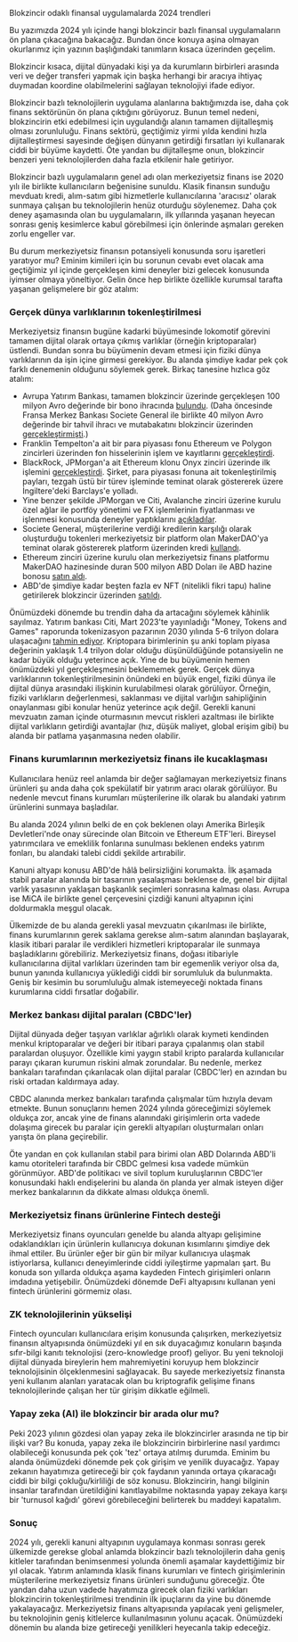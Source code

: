 Blokzincir odaklı finansal uygulamalarda 2024 trendleri

Bu yazımızda 2024 yılı içinde hangi blokzincir bazlı finansal uygulamaların ön plana çıkacağına bakacağız. Bundan önce konuya aşina olmayan okurlarımız için yazının başlığındaki tanımların kısaca üzerinden geçelim. 

Blokzincir kısaca, dijital dünyadaki kişi ya da kurumların birbirleri arasında veri ve değer transferi yapmak için başka herhangi bir aracıya ihtiyaç duymadan koordine olabilmelerini sağlayan teknolojiyi ifade ediyor. 

Blokzincir bazlı teknolojilerin uygulama alanlarına baktığımızda ise, daha çok finans sektörünün ön plana çıktığını görüyoruz. Bunun temel nedeni, blokzincirin etki edebilmesi için uygulandığı alanın tamamen dijitalleşmiş olması zorunluluğu. Finans sektörü, geçtiğimiz yirmi yılda kendini hızla dijitalleştirmesi sayesinde değişen dünyanın getirdiği fırsatları iyi kullanarak ciddi bir büyüme kaydetti. Öte yandan bu dijitalleşme onun, blokzincir benzeri yeni teknolojilerden daha fazla etkilenir hale getiriyor. 

Blokzincir bazlı uygulamaların genel adı olan merkeziyetsiz finans ise 2020 yılı ile birlikte kullanıcıların beğenisine sunuldu. Klasik finansın sunduğu mevduatı kredi, alım-satım gibi hizmetlerle kullanıcılarına 'aracısız' olarak sunmaya çalışan bu teknolojilerin henüz oturduğu söylenemez. Daha çok deney aşamasında olan bu uygulamaların, ilk yıllarında yaşanan heyecan sonrası geniş kesimlerce kabul görebilmesi için önlerinde aşmaları gereken zorlu engeller var. 

Bu durum merkeziyetsiz finansın potansiyeli konusunda soru işaretleri yaratıyor mu? Eminim kimileri için bu sorunun cevabı evet olacak ama geçtiğimiz yıl içinde gerçekleşen kimi deneyler bizi gelecek konusunda iyimser olmaya yöneltiyor. Gelin önce hep birlikte özellikle kurumsal tarafta yaşanan gelişmelere bir göz atalım: 

### Gerçek dünya varlıklarının tokenleştirilmesi
Merkeziyetsiz finansın bugüne kadarki büyümesinde lokomotif görevini tamamen dijital olarak ortaya çıkmış varlıklar (örneğin kriptoparalar) üstlendi. Bundan sonra bu büyümenin devam etmesi için fiziki dünya varlıklarının da işin içine girmesi gerekiyor. Bu alanda şimdiye kadar pek çok farklı denemenin olduğunu söylemek gerek. Birkaç tanesine hızlıca göz atalım: 

- Avrupa Yatırım Bankası, tamamen blokzincir üzerinde gerçekleşen 100 milyon Avro değerinde bir bono ihracında [bulundu](https://news.bloomberglaw.com/banking-law/eu-investment-arm-offers-two-year-notes-in-debut-blockchain-deal). (Daha öncesinde Fransa Merkez Bankası Societe General ile birlikte 40 milyon Avro değerinde bir tahvil ihracı ve mutabakatını blokzincir üzerinden [gerçekleştirmişti](https://www.ledgerinsights.com/banque-de-france-tests-digital-euro-cbdc-bonds-societe-generale/).)
- Franklin Tempelton'a ait bir para piyasası fonu Ethereum ve Polygon zincirleri üzerinden fon hisselerinin işlem ve kayıtlarını [gerçekleştirdi](https://www.franklintempleton.com/press-releases/news-room/2023/franklin-templeton-money-market-fund-launches-on-polygon-blockchain).
- BlackRock, JPMorgan'a ait Ethereum klonu Onyx zinciri üzerinde ilk işlemini [gerçekleştirdi](https://www.forbes.com/sites/digital-assets/2023/10/17/blackrock-and-jpmorgan-are-quietly-are-quietly-laying-the-groundwork-for-the-next-bitcoin-ethereum-xrp-and-crypto-price-bull-run/). Şirket, para piyasası fonuna ait tokenleştirilmiş payları, tezgah üstü bir türev işleminde teminat olarak göstererek üzere İngiltere'deki Barclays'e yolladı. 
- Yine benzer şekilde JPMorgan ve Citi, Avalanche zinciri üzerine kurulu özel ağlar ile portföy yönetimi ve FX işlemlerinin fiyatlanması ve işlenmesi konusunda deneyler yaptıklarını [açıkladılar](https://thedefiant.io/jp-morgan-s-onyx-teams-up-with-avalanche-to-automate-portfolio-management). 
- Societe General, müşterilerine verdiği kredilerin karşılığı olarak oluşturduğu tokenleri merkeziyetsiz bir platform olan MakerDAO'ya teminat olarak göstererek platform üzerinden kredi [kullandı](https://www.sgforge.com/refinancing-dai-stablecoin-defi-makerdao/).
- Ethereum zinciri üzerine kurulu olan merkeziyetsiz finans platformu MakerDAO hazinesinde duran 500 milyon ABD Doları ile ABD hazine bonosu [satın aldı](https://www.coindesk.com/business/2022/10/06/stablecoin-issuer-makerdao-allocates-500m-for-treasuries-corporate-bond-investment/). 
- ABD'de şimdiye kadar beşten fazla ev NFT (nitelikli fikri tapu) haline getirilerek blokzincir üzerinden [satıldı](https://nftnow.com/news/roofstock-onchain-origin-story-sell-third-property-via-nft-marketplace/).

Önümüzdeki dönemde bu trendin daha da artacağını söylemek kâhinlik sayılmaz. Yatırım bankası Citi, Mart 2023'te yayınladığı "Money, Tokens and Games" raporunda tokenizasyon pazarının 2030 yılında 5-6 trilyon dolara ulaşacağını [tahmin ediyor](https://ir.citi.com/gps/MG9DEWhoYvQJVWLM9Kr3%2BZmqjoztKJcyNHr83F9Wug2pzAGHPQKfp23RAMrkNts%2FJitXoTNqufOvegUjjXh0IA%3D%3D). Kriptopara birimlerinin şu anki toplam piyasa değerinin yaklaşık 1.4 trilyon dolar olduğu düşünüldüğünde potansiyelin ne kadar büyük olduğu yeterince açık. Yine de bu büyümenin hemen önümüzdeki yıl gerçekleşmesini beklememek gerek. Gerçek dünya varlıklarının tokenleştirilmesinin önündeki en büyük engel, fiziki dünya ile dijital dünya arasındaki ilişkinin kurulabilmesi olarak görülüyor. Örneğin, fiziki varlıkların değerlenmesi, saklanması ve dijital varlığın sahipliğinin onaylanması gibi konular henüz yeterince açık değil. Gerekli kanuni mevzuatın zaman içinde oturmasının mevcut riskleri azaltması ile birlikte dijital varlıkların getirdiği avantajlar (hız, düşük maliyet, global erişim gibi) bu alanda bir patlama yaşanmasına neden olabilir.

### Finans kurumlarının merkeziyetsiz finans ile kucaklaşması
Kullanıcılara henüz reel anlamda bir değer sağlamayan merkeziyetsiz finans ürünleri şu anda daha çok spekülatif bir yatırım aracı olarak görülüyor. Bu nedenle mevcut finans kurumları müşterilerine ilk olarak bu alandaki yatırım ürünlerini sunmaya başladılar. 

Bu alanda 2024 yılının belki de en çok beklenen olayı  Amerika Birleşik Devletleri'nde onay sürecinde olan Bitcoin ve Ethereum ETF'leri. Bireysel yatırımcılara ve emeklilik fonlarına sunulması beklenen endeks yatırım fonları, bu alandaki talebi ciddi şekilde artırabilir. 

Kanuni altyapı konusu ABD'de hâlâ belirsizliğini korumakta. İlk aşamada stabil paralar alanında bir tasarının yasalaşması beklense de, genel bir dijital varlık yasasının yaklaşan başkanlık seçimleri sonrasına kalması olası. Avrupa ise MiCA ile birlikte genel çerçevesini çizdiği kanuni altyapının içini doldurmakla meşgul olacak. 

Ülkemizde de bu alanda gerekli yasal mevzuatın çıkarılması ile birlikte, finans kurumlarının gerek saklama gerekse alım-satım alanından başlayarak, klasik itibari paralar ile verdikleri hizmetleri kriptoparalar ile sunmaya başladıklarını görebiliriz. Merkeziyetsiz finans, doğası itibariyle kullanıcılarına dijital varlıkları üzerinden tam bir egemenlik veriyor olsa da, bunun yanında kullanıcıya yüklediği ciddi bir sorumluluk da bulunmakta. Geniş bir kesimin bu sorumluluğu almak istemeyeceği noktada finans kurumlarına ciddi fırsatlar doğabilir. 

### Merkez bankası dijital paraları (CBDC'ler)
Dijital dünyada değer taşıyan varlıklar ağırlıklı olarak kıymeti kendinden menkul kriptoparalar ve değeri bir itibari paraya çıpalanmış olan stabil paralardan oluşuyor. Özellikle kimi yaygın stabil kripto paralarda kullanıcılar parayı çıkaran kurumun riskini almak zorundalar. Bu nedenle, merkez bankaları tarafından çıkarılacak olan dijital paralar (CBDC'ler) en azından bu riski ortadan kaldırmaya aday. 

CBDC alanında merkez bankaları tarafında çalışmalar tüm hızıyla devam etmekte. Bunun sonuçlarını hemen 2024 yılında göreceğimizi söylemek oldukça zor, ancak yine de finans alanındaki girişimlerin orta vadede dolaşıma girecek bu paralar için gerekli altyapıları oluşturmaları onları yarışta ön plana geçirebilir. 

Öte yandan en çok kullanılan stabil para birimi olan ABD Dolarında  ABD'li kamu otoriteleri tarafında bir CBDC gelmesi kısa vadede mümkün görünmüyor. ABD'de politikacı ve sivil toplum kuruluşlarının CBDC'ler konusundaki haklı endişelerini bu alanda ön planda yer almak isteyen diğer merkez bankalarının da dikkate alması oldukça önemli. 

### Merkeziyetsiz finans ürünlerine Fintech desteği
Merkeziyetsiz finans oyuncuları genelde bu alanda altyapı gelişimine odaklandıkları için ürünlerin kullanıcıya dokunan kısımlarını şimdiye dek ihmal ettiler. Bu ürünler eğer bir gün bir milyar kullanıcıya ulaşmak istiyorlarsa, kullanıcı deneyimlerinde ciddi iyileştirme yapmaları şart.  Bu konuda son yıllarda oldukça aşama kaydeden Fintech girişimleri onların imdadına yetişebilir. Önümüzdeki dönemde DeFi altyapısını kullanan yeni fintech ürünlerini görmemiz olası. 

### ZK teknolojilerinin yükselişi
Fintech oyuncuları kullanıcılara erişim konusunda çalışırken, merkeziyetsiz finansın altyapısında önümüzdeki yıl en sık duyacağımız konuların başında sıfır-bilgi kanıtı teknolojisi (zero-knowledge proof) geliyor. Bu yeni teknoloji dijital dünyada bireylerin hem mahremiyetini koruyup hem blokzincir teknolojisinin ölçeklenmesini sağlayacak. Bu sayede merkeziyetsiz finansta yeni kullanım alanları yaratacak olan bu kriptografik gelişime finans teknolojilerinde çalışan her tür girişim dikkatle eğilmeli.

### Yapay zeka (AI) ile blokzincir bir arada olur mu?
Peki 2023 yılının gözdesi olan yapay zeka ile blokzincirler arasında ne tip bir ilişki var? Bu konuda, yapay zeka ile blokzincirin birbirlerine nasıl yardımcı olabileceği konusunda pek çok 'tez' ortaya atılmış durumda. Eminim bu alanda önümüzdeki dönemde pek çok girişim ve yenilik duyacağız. Yapay zekanın hayatımıza getireceği bir çok faydanın yanında ortaya çıkaracağı ciddi bir bilgi çokluğu/kirliliği de söz konusu. Blokzincirin, hangi bilginin insanlar tarafından üretildiğini kanıtlayabilme noktasında yapay zekaya karşı bir 'turnusol kağıdı' görevi görebileceğini belirterek bu maddeyi kapatalım.

### Sonuç
2024 yılı, gerekli kanuni altyapının uygulamaya konması sonrası gerek ülkemizde gerekse global anlamda blokzincir bazlı teknolojilerin daha geniş kitleler tarafından benimsenmesi yolunda önemli aşamalar kaydettiğimiz bir yıl olacak. Yatırım anlamında klasik finans kurumları ve fintech girişimlerinin müşterilerine merkeziyetsiz finans ürünleri sunduğunu göreceğiz. Öte yandan daha uzun vadede hayatımıza girecek olan fiziki varlıkları blokzincirin tokenleştirilmesi trendinin ilk ipuçlarını da yine bu dönemde yakalayacağız. Merkeziyetsiz finans altyapısında yapılacak yeni gelişmeler, bu teknolojinin geniş kitlelerce kullanılmasının yolunu açacak. Önümüzdeki dönemin bu alanda bize getireceği yenilikleri heyecanla takip edeceğiz.


